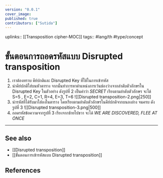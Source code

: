 ```yaml
---
version: "0.0.1"
cover_image:
published: true
contributors: ["Sutida"]
---
```

uplinks:: [[Transposition cipher-MOC]]
tags:: #lang/th #type/concept

# ขั้นตอนการถอดรหัสแบบ Disrupted transposition
1. เราต้องทราบ คีย์ปกติและ Disrupted Key ที่ใช้ในการเข้ารหัส 
2. นำคีย์ปกติใส่บนหัวตาราง จากนั้นทำการหาตำแหน่งการเว้นช่องว่างจากลำดับตัวอักษรใน Disrupted Key  ในตัวอย่าง ดังรูปที่ 2 เป็นคำว่า *SECRET*  เรียงตามลำดับตัวอักษร จะได้ S=5 , E=2, C=1, R=4, E=3, T=6 
![[Disrupted transposition-2.png|250]]
3. นำรหัสที่ได้รับมาใส่ลงในตาราง โดยเรียงตามลำดับตัวอักษรในคีย์ปกติจากบนลงล่าง จนครบ ดังรูปที่ 3 
![[Disrupted transposition-3.png|500]]
4. ถอดรหัสข้อความจากรูปที่ 3 เรียงจากซ้ายไปขวา จะได้ *WE ARE DISCOVERED, FLEE AT ONCE*
---
## See also
- [[Disrupted transposition]]
- [[ขั้นตอนการเข้ารหัสแบบ Disrupted transposition]]
## References